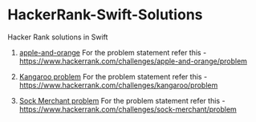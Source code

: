 # HackerRank-Swift-Solutions
Hacker Rank solutions in Swift

1. [apple-and-orange](https://github.com/AnanthaKrish/HackerRank-Swift-Solutions/blob/master/apple-and-orange.swift)
 For the problem statement refer this - https://www.hackerrank.com/challenges/apple-and-orange/problem

2. [Kangaroo problem](https://github.com/AnanthaKrish/HackerRank-Swift-Solutions/blob/master/kangaroo.swift)
  For the problem statement refer this - https://www.hackerrank.com/challenges/kangaroo/problem

3. [Sock Merchant problem](https://github.com/AnanthaKrish/HackerRank-Swift-Solutions/blob/master/Sock-Merchant.swift)
  For the problem statement refer this - https://www.hackerrank.com/challenges/sock-merchant/problem